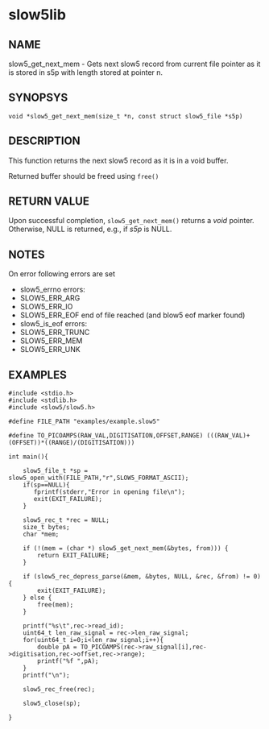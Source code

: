 # slow5lib

## NAME
slow5_get_next_mem - Gets next slow5 record from current file pointer as it is stored in s5p with length stored at pointer n.

## SYNOPSYS
`void *slow5_get_next_mem(size_t *n, const struct slow5_file *s5p)`

## DESCRIPTION
This function returns the next slow5 record as it is in a void buffer.

Returned buffer should be freed using `free()`

## RETURN VALUE
Upon successful completion, `slow5_get_next_mem()` returns a *void* pointer. Otherwise, NULL is returned, e.g., if *s5p* is NULL.


## NOTES
On error following errors are set
 * slow5_errno errors:
 * SLOW5_ERR_ARG
 * SLOW5_ERR_IO
 * SLOW5_ERR_EOF    end of file reached (and blow5 eof marker found)
 * slow5_is_eof errors:
 * SLOW5_ERR_TRUNC
 * SLOW5_ERR_MEM
 * SLOW5_ERR_UNK

## EXAMPLES

```
#include <stdio.h>
#include <stdlib.h>
#include <slow5/slow5.h>

#define FILE_PATH "examples/example.slow5"

#define TO_PICOAMPS(RAW_VAL,DIGITISATION,OFFSET,RANGE) (((RAW_VAL)+(OFFSET))*((RANGE)/(DIGITISATION)))

int main(){

    slow5_file_t *sp = slow5_open_with(FILE_PATH,"r",SLOW5_FORMAT_ASCII);
    if(sp==NULL){
       fprintf(stderr,"Error in opening file\n");
       exit(EXIT_FAILURE);
    }
    
    slow5_rec_t *rec = NULL;
    size_t bytes;
    char *mem;

    if (!(mem = (char *) slow5_get_next_mem(&bytes, from))) {
        return EXIT_FAILURE;
    }

    if (slow5_rec_depress_parse(&mem, &bytes, NULL, &rec, &from) != 0) {
        exit(EXIT_FAILURE);
    } else {
        free(mem);
    }

    printf("%s\t",rec->read_id);
    uint64_t len_raw_signal = rec->len_raw_signal;
    for(uint64_t i=0;i<len_raw_signal;i++){
        double pA = TO_PICOAMPS(rec->raw_signal[i],rec->digitisation,rec->offset,rec->range);
        printf("%f ",pA);
    }
    printf("\n");

    slow5_rec_free(rec);

    slow5_close(sp);

}
```
